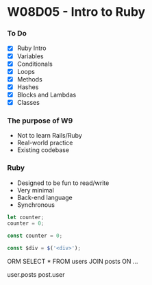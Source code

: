 # W08D05 - Intro to Ruby

### To Do
* [x] Ruby Intro
* [x] Variables
* [x] Conditionals
* [x] Loops
* [x] Methods
* [x] Hashes
* [x] Blocks and Lambdas
* [x] Classes

### The purpose of W9
* Not to learn Rails/Ruby
* Real-world practice
* Existing codebase

### Ruby
* Designed to be fun to read/write
* Very minimal
* Back-end language
* Synchronous


```js
let counter;
counter = 0;

const counter = 0;

const $div = $('<div>');
```

ORM
SELECT * FROM users JOIN posts ON ...

user.posts
post.user






